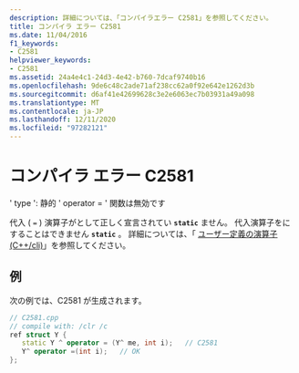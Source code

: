 ```yaml
---
description: 詳細については、「コンパイラエラー C2581」を参照してください。
title: コンパイラ エラー C2581
ms.date: 11/04/2016
f1_keywords:
- C2581
helpviewer_keywords:
- C2581
ms.assetid: 24a4e4c1-24d3-4e42-b760-7dcaf9740b16
ms.openlocfilehash: 9de6c48c2ade71af238cc62a0f92e642e1262d3b
ms.sourcegitcommit: d6af41e42699628c3e2e6063ec7b03931a49a098
ms.translationtype: MT
ms.contentlocale: ja-JP
ms.lasthandoff: 12/11/2020
ms.locfileid: "97282121"
---
```

# <a name="compiler-error-c2581"></a>コンパイラ エラー C2581

' type ': 静的 ' operator = ' 関数は無効です

代入 ( `=` ) 演算子がとして正しく宣言されてい **`static`** ません。 代入演算子をにすることはできません **`static`** 。 詳細については、「 [ユーザー定義の演算子 (C++/cli)](../../dotnet/user-defined-operators-cpp-cli.md)」を参照してください。

## <a name="example"></a>例

次の例では、C2581 が生成されます。

```cpp
// C2581.cpp
// compile with: /clr /c
ref struct Y {
   static Y ^ operator = (Y^ me, int i);   // C2581
   Y^ operator =(int i);   // OK
};
```
